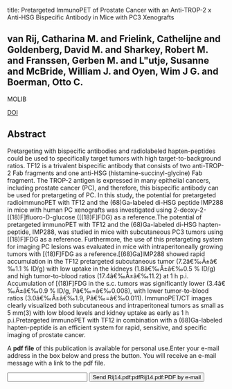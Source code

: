 title: Pretargeted ImmunoPET of Prostate Cancer with an Anti-TROP-2 x Anti-HSG Bispecific Antibody in Mice with PC3 Xenografts

## van Rij, Catharina M. and Frielink, Cathelijne and Goldenberg, David M. and Sharkey, Robert M. and Franssen, Gerben M. and L"utje, Susanne and McBride, William J. and Oyen, Wim J G. and Boerman, Otto C.
MOLIB

<a href="https://doi.org/10.1007/s11307-014-0772-x">DOI</a>

## Abstract
Pretargeting with bispecific antibodies and radiolabeled hapten-peptides could be used to specifically target tumors with high target-to-background ratios. TF12 is a trivalent bispecific antibody that consists of two anti-TROP-2 Fab fragments and one anti-HSG (histamine-succinyl-glycine) Fab fragment. The TROP-2 antigen is expressed in many epithelial cancers, including prostate cancer (PC), and therefore, this bispecific antibody can be used for pretargeting of PC. In this study, the potential for pretargeted radioimmunoPET with TF12 and the (68)Ga-labeled di-HSG peptide IMP288 in mice with human PC xenografts was investigated using 2-deoxy-2-[(18)F]fluoro-D-glucose ([(18)F]FDG) as a reference.The potential of pretargeted immunoPET with TF12 and the (68)Ga-labeled di-HSG hapten-peptide, IMP288, was studied in mice with subcutaneous PC3 tumors using [(18)F]FDG as a reference. Furthermore, the use of this pretargeting system for imaging PC lesions was evaluated in mice with intraperitoneally growing tumors with [(18)F]FDG as a reference.[(68)Ga]lMP288 showed rapid accumulation in the TF12 pretargeted subcutaneous tumor (7.2â€‰Â±â€‰1.1 % ID/g) with low uptake in the kidneys (1.8â€‰Â±â€‰0.5 % ID/g) and high tumor-to-blood ratios (17.4â€‰Â±â€‰11.2) at 1 h p.i. Accumulation of [(18)F]FDG in the s.c. tumors was significantly lower (3.4â€‰Â±â€‰0.9 % ID/g, Pâ€‰=â€‰0.008), with lower tumor-to-blood ratios (3.0â€‰Â±â€‰1.9, Pâ€‰=â€‰0.011). ImmunoPET/CT images clearly visualized both subcutaneous and intraperitoneal tumors as small as 5 mm(3) with low blood levels and kidney uptake as early as 1 h p.i.Pretargeted immunoPET with TF12 in combination with a (68)Ga-labeled hapten-peptide is an efficient system for rapid, sensitive, and specific imaging of prostate cancer.

A <b>pdf file</b> of this publication is available for personal use.Enter your e-mail address in the box below and press the button. You will receive an e-mail message with a link to the pdf file.
<form action="sender.php">  <input type="text" name="email">  <input type="submit" value="Send Rij14.pdf:pdfRij14.pdf:PDF by e-mail"></form>
